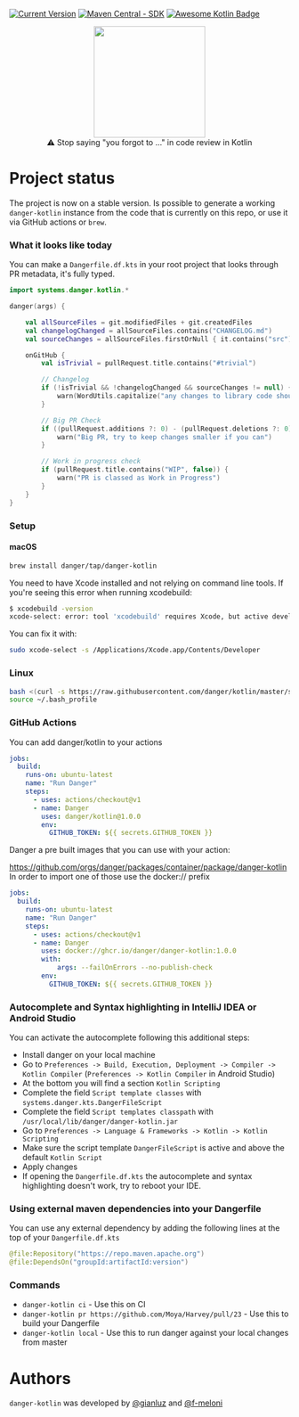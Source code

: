 [![Current Version](https://img.shields.io/badge/danger%20kotlin-v1.0.0-orange)](https://danger.systems/kotlin/)
[![Maven Central - SDK](https://img.shields.io/maven-central/v/systems.danger/danger-kotlin-sdk.svg?label=danger-kotlin-sdk)](https://search.maven.org/search?q=g:%22systems.danger%22%20AND%20a:%22danger-kotlin-sdk%22)
[![Awesome Kotlin Badge](https://kotlin.link/awesome-kotlin.svg)](https://github.com/KotlinBy/awesome-kotlin)

<p align="center">
<img width=200 src="https://danger.systems/images/js/danger-js-ktln-logo-hero-cachable@2x.png" /></br>
⚠️ Stop saying "you forgot to …" in code review in Kotlin
</p>

# Project status
The project is now on a stable version.
Is possible to generate a working `danger-kotlin` instance from the code that is currently on this repo, or use it via GitHub actions or `brew`.

### What it looks like today
You can make a `Dangerfile.df.kts` in your root project that looks through PR metadata, it's fully typed.

```kotlin
import systems.danger.kotlin.*

danger(args) {

    val allSourceFiles = git.modifiedFiles + git.createdFiles
    val changelogChanged = allSourceFiles.contains("CHANGELOG.md")
    val sourceChanges = allSourceFiles.firstOrNull { it.contains("src") }

    onGitHub {
        val isTrivial = pullRequest.title.contains("#trivial")

        // Changelog
        if (!isTrivial && !changelogChanged && sourceChanges != null) {
            warn(WordUtils.capitalize("any changes to library code should be reflected in the Changelog.\n\nPlease consider adding a note there and adhere to the [Changelog Guidelines](https://github.com/Moya/contributors/blob/master/Changelog%20Guidelines.md)."))
        }

        // Big PR Check
        if ((pullRequest.additions ?: 0) - (pullRequest.deletions ?: 0) > 300) {
            warn("Big PR, try to keep changes smaller if you can")
        }

        // Work in progress check
        if (pullRequest.title.contains("WIP", false)) {
            warn("PR is classed as Work in Progress")
        }
    }
}
```

### Setup

#### macOS
```sh
brew install danger/tap/danger-kotlin
```

You need to have Xcode installed and not relying on command line tools.
If you're seeing this error when running xcodebuild:

```sh
$ xcodebuild -version
xcode-select: error: tool 'xcodebuild' requires Xcode, but active developer directory '/Library/Developer/CommandLineTools' is a command line tools instance
```

You can fix it with:

```sh
sudo xcode-select -s /Applications/Xcode.app/Contents/Developer
```

### Linux
```sh
bash <(curl -s https://raw.githubusercontent.com/danger/kotlin/master/scripts/install.sh)
source ~/.bash_profile
```

### GitHub Actions
You can add danger/kotlin to your actions

```yml
jobs:
  build:
    runs-on: ubuntu-latest
    name: "Run Danger"
    steps:
      - uses: actions/checkout@v1
      - name: Danger
        uses: danger/kotlin@1.0.0
        env:
          GITHUB_TOKEN: ${{ secrets.GITHUB_TOKEN }}
```

Danger a pre built images that you can use with your action:

https://github.com/orgs/danger/packages/container/package/danger-kotlin
In order to import one of those use the docker:// prefix

```yml
jobs:
  build:
    runs-on: ubuntu-latest
    name: "Run Danger"
    steps:
      - uses: actions/checkout@v1
      - name: Danger
        uses: docker://ghcr.io/danger/danger-kotlin:1.0.0
        with:
            args: --failOnErrors --no-publish-check
        env:
          GITHUB_TOKEN: ${{ secrets.GITHUB_TOKEN }}
```

### Autocomplete and Syntax highlighting in IntelliJ IDEA or Android Studio
You can activate the autocomplete following this additional steps:
- Install danger on your local machine
- Go to `Preferences -> Build, Execution, Deployment -> Compiler -> Kotlin Compiler` (`Preferences -> Kotlin Compiler` in Android Studio)
- At the bottom you will find a section `Kotlin Scripting`
- Complete the field `Script template classes` with  `systems.danger.kts.DangerFileScript`
- Complete the field `Script templates classpath` with `/usr/local/lib/danger/danger-kotlin.jar`
- Go to `Preferences -> Language & Frameworks -> Kotlin -> Kotlin Scripting`
- Make sure the script template `DangerFileScript` is active and above the default `Kotlin Script`
- Apply changes
- If opening the `Dangerfile.df.kts` the autocomplete and syntax highlighting doesn't work, try to reboot your IDE.

### Using external maven dependencies into your Dangerfile
You can use any external dependency by adding the following lines at the top of your `Dangerfile.df.kts`
```kotlin
@file:Repository("https://repo.maven.apache.org")
@file:DependsOn("groupId:artifactId:version")
```

### Commands

- `danger-kotlin ci` - Use this on CI
- `danger-kotlin pr https://github.com/Moya/Harvey/pull/23` - Use this to build your Dangerfile
- `danger-kotlin local` - Use this to run danger against your local changes from master

# Authors
`danger-kotlin` was developed by [@gianluz][] and [@f-meloni][]

[@f-meloni]: https://github.com/f-meloni
[@gianluz]: https://github.com/gianluz

